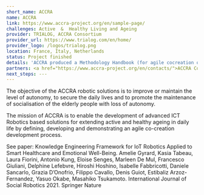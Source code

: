```yaml
---
short_name: ACCRA
name: ACCRA
link: https://www.accra-project.org/en/sample-page/
challenges: Active  &  Healthy Living and Ageing
provider: TRIALOG, ACCRA Consortium
provider_url: https://www.trialog.com/en/home/
provider_logo: /logos/trialog.png
location: France, Italy, Netherlands
status: Project finished
details: 'ACCRA produced a Methodology Handbook (for agile cocreation of robots for ageing), called LIFE. The goal of the LIFE methodology is to bring together robotics developers, engineers, stakeholders and end-users to cocreate robotics solutions that are more meaningful to end-users, in particular on specific targets such as the elderly. The originality of this methodology is that it seeks to bring together two very different entities: robotics and the elderly with a loss of autonomy. The central axis of this agile cocreation methodology is to position the elderly user at the very heart of the development of robotic solutions.<br><img src="/images/trialog_accra.png"/>'
partners: <a href="https://www.accra-project.org/en/contacts/">ACCRA Consortium</a>
next_steps: ---
---
```


The objective of the ACCRA robotic solutions is to improve or maintain the level of autonomy, to secure the daily lives and to promote the maintenance of socialisation of the elderly people with loss of autonomy.

The mission of ACCRA is to enable the development of advanced ICT Robotics based solutions for extending active and healthy ageing in daily life by defining, developing and demonstrating an agile co-creation development process.

See paper: Knowledge Engineering Framework for IoT Robotics Applied to Smart Healthcare and Emotional Well-Being. Amelie Gyrard, Kasia Tabeau, Laura Fiorini, Antonio Kung, Eloise Senges, Marleen De Mul, Francesco Giuliani, Delphine Lefebvre, Hiroshi Hoshino, Isabelle Fabbricotti, Daniele Sancarlo, Grazia D’Onofrio, Filippo Cavallo, Denis Guiot, Estibaliz Arzoz-Fernandez, Yasuo Okabe, Masahiko Tsukamoto. International Journal of Social Robotics 2021. Springer Nature

